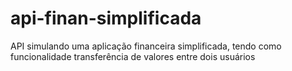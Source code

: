 # api-finan-simplificada
API simulando uma aplicação financeira simplificada, tendo como funcionalidade transferência de valores entre dois usuários
